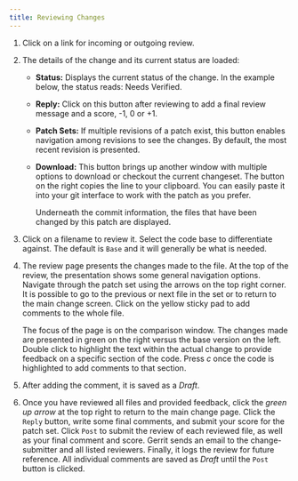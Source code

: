 ```yaml
---
title: Reviewing Changes
---
```


1. Click on a link for incoming or outgoing review.

2. The details of the change and its current status are loaded:

   -  **Status:** Displays the current status of the change. In the example
      below, the status reads: Needs Verified.

   -  **Reply:** Click on this button after reviewing to add a final review
      message and a score, -1, 0 or +1.

   -  **Patch Sets:** If multiple revisions of a patch exist, this button
      enables navigation among revisions to see the changes. By default,
      the most recent revision is presented.

   -  **Download:** This button brings up another window with multiple
      options to download or checkout the current changeset. The button on
      the right copies the line to your clipboard. You can easily paste it
      into your git interface to work with the patch as you prefer.

      Underneath the commit information, the files that have been changed by
      this patch are displayed.

3. Click on a filename to review it. Select the code base to
   differentiate against. The default is ``Base`` and it will generally
   be what is needed.

4. The review page presents the changes made to the file. At the top of
   the review, the presentation shows some general navigation options.
   Navigate through the patch set using the arrows on the top right
   corner. It is possible to go to the previous or next file in the set
   or to return to the main change screen. Click on the yellow sticky
   pad to add comments to the whole file.

   The focus of the page is on the comparison window. The changes made are
   presented in green on the right versus the base version on the left.
   Double click to highlight the text within the actual change to provide
   feedback on a specific section of the code. Press *c* once the code is
   highlighted to add comments to that section.

5. After adding the comment, it is saved as a *Draft*.

6. Once you have reviewed all files and provided feedback, click the
   *green up arrow* at the top right to return to the main change page.
   Click the ``Reply`` button, write some final comments, and submit
   your score for the patch set. Click ``Post`` to submit the review of
   each reviewed file, as well as your final comment and score. Gerrit
   sends an email to the change-submitter and all listed reviewers.
   Finally, it logs the review for future reference. All individual
   comments are saved as *Draft* until the ``Post`` button is clicked.



